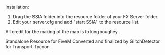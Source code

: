 Installation:
1. Drag the SSIA folder into the resource folder of your FX Server folder.
2. Edit your server.cfg and add "start SSIA" to the resource list.

All credit for the making of the map is to kingboughey.


Standalone Resource for FiveM
Converted and finalized by GlitchDetector for Transport Tycoon



